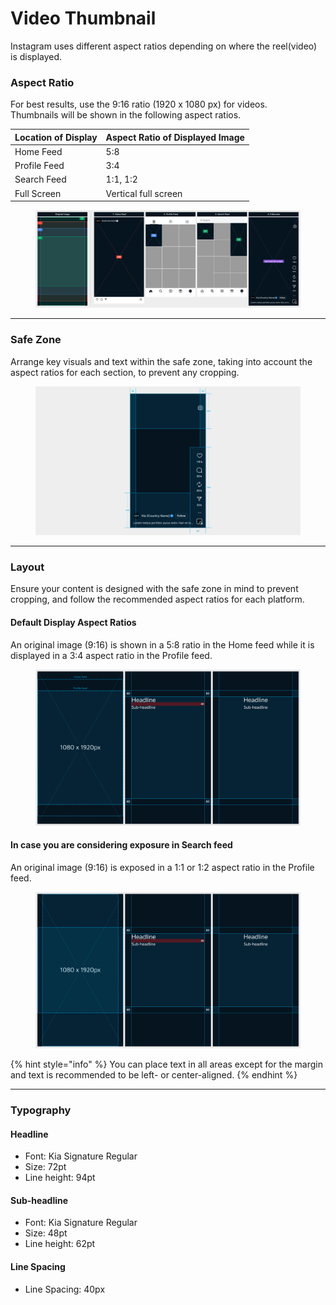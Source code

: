 # Video Thumbnail

Instagram uses different aspect ratios depending on where the reel(video) is displayed.

### Aspect Ratio&#x20;

For best results, use the 9:16 ratio (1920 x 1080 px) for videos.\
Thumbnails will be shown in the following aspect ratios.

| Location of Display | Aspect Ratio of Displayed Image |
| ------------------- | ------------------------------- |
| Home Feed           | 5:8                             |
| Profile Feed        | 3:4                             |
| Search Feed         | 1:1, 1:2                        |
| Full Screen         | Vertical full screen            |

<figure><img src="../../../.gitbook/assets/IG-video-ratio.jpg" alt=""><figcaption></figcaption></figure>

***

### Safe Zone

Arrange key visuals and text within the safe zone, taking into account the aspect ratios for each section, to prevent any cropping.

<figure><img src="../../../.gitbook/assets/IG-video-safezone.jpg" alt=""><figcaption></figcaption></figure>

***

### Layout

Ensure your content is designed with the safe zone in mind to prevent cropping, and follow the recommended aspect ratios for each platform.

#### Default Display Aspect Ratios

An original image (9:16) is shown in a 5:8 ratio in the Home feed while it is displayed in a 3:4 aspect ratio in the Profile feed.

<figure><img src="../../../.gitbook/assets/IG-video thumb-3;4.jpg" alt=""><figcaption></figcaption></figure>

#### In case you are considering exposure in Search feed

An original image (9:16) is exposed in a 1:1 or 1:2 aspect ratio in the Profile feed.

<figure><img src="../../../.gitbook/assets/1;2.jpg" alt=""><figcaption></figcaption></figure>

{% hint style="info" %}
You can place text in all areas except for the margin and text is recommended to be left- or center-aligned.
{% endhint %}

***

### Typography

#### Headline

* Font: Kia Signature Regular&#x20;
* Size: 72pt&#x20;
* Line height: 94pt

#### Sub-headline

* Font: Kia Signature Regular&#x20;
* Size: 48pt&#x20;
* Line height: 62pt

#### Line Spacing

* Line Spacing: 40px





